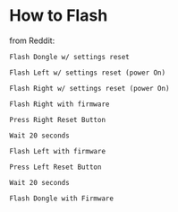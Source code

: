 # How to Flash

from Reddit:

    Flash Dongle w/ settings reset

    Flash Left w/ settings reset (power On)

    Flash Right w/ settings reset (power On)

    Flash Right with firmware

    Press Right Reset Button

    Wait 20 seconds

    Flash Left with firmware

    Press Left Reset Button

    Wait 20 seconds

    Flash Dongle with Firmware

